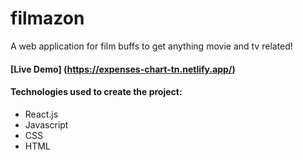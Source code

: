 # filmazon
A web application for film buffs to get anything movie and tv related!

#### [Live Demo] (https://expenses-chart-tn.netlify.app/)

#### Technologies used to create the project:
* React.js
* Javascript
* CSS
* HTML
